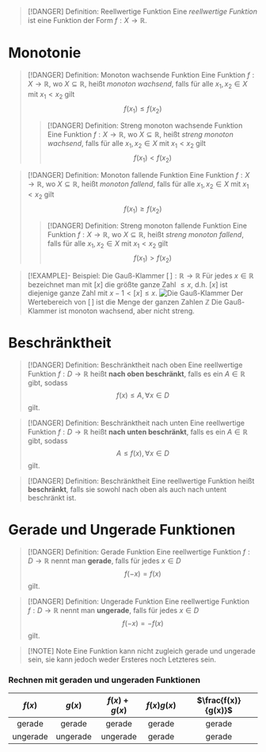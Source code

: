 > [!DANGER] Definition: Reellwertige Funktion
> Eine *reellwertige Funktion* ist eine Funktion der Form $f: X \to \mathbb{R}$.

# Monotonie
> [!DANGER] Definition: Monoton wachsende Funktion
> Eine Funktion $f: X \to \mathbb{R}$, wo $X \subseteq \mathbb{R}$, heißt *monoton wachsend*, falls für alle $x_1,x_2 \in X$ mit $x_1\lt x_2$ gilt
> $$f(x_1) \le f(x_2)$$
> > [!DANGER] Definition: Streng monoton wachsende Funktion
> > Eine Funktion $f: X \to \mathbb{R}$, wo $X \subseteq \mathbb{R}$, heißt *streng monoton wachsend*, falls für alle $x_1,x_2 \in X$ mit $x_1\lt x_2$ gilt
> > $$f(x_1) \lt f(x_2)$$

> [!DANGER] Definition: Monoton fallende Funktion
> Eine Funktion $f: X \to \mathbb{R}$, wo $X \subseteq \mathbb{R}$, heißt *monoton fallend*, falls für alle $x_1,x_2 \in X$ mit $x_1\lt x_2$ gilt
> $$f(x_1) \ge f(x_2)$$
> > [!DANGER] Definition: Streng monoton fallende Funktion
> > Eine Funktion $f: X \to \mathbb{R}$, wo $X \subseteq \mathbb{R}$, heißt *streng monoton fallend*, falls für alle $x_1,x_2 \in X$ mit $x_1\lt x_2$ gilt
> > $$f(x_1) \gt f(x_2)$$

> [!EXAMPLE]- Beispiel: Die Gauß-Klammer $[\,] : \mathbb{R} \to \mathbb{R}$
> Für jedes $x \in \mathbb{R}$ bezeichnet man mit $[x]$ die größte ganze Zahl $\le x$, d.h. $[x]$ ist diejenige ganze Zahl mit $x - 1 \lt [x] \le x$.
> ![Die Gauß-Klammer](2.%20Funktionen/Resources/Die%20Gauß-Klammer.jpg)
> Der Wertebereich von $[\,]$ ist die Menge der ganzen Zahlen $\mathbb{Z}$
> Die Gauß-Klammer ist monoton wachsend, aber nicht streng.


# Beschränktheit
> [!DANGER] Definition: Beschränktheit nach oben
> Eine reellwertige Funktion $f: D \to \mathbb{R}$ heißt **nach oben beschränkt**, falls es ein $A \in \mathbb{R}$ gibt, sodass
> $$f(x) \le A, \forall x \in D$$
> gilt.


> [!DANGER] Definition: Beschränktheit nach unten
> Eine reellwertige Funktion $f: D \to \mathbb{R}$ heißt **nach unten beschränkt**, falls es ein $A \in \mathbb{R}$ gibt, sodass
> $$A \le f(x), \forall x \in D$$
> gilt.

> [!DANGER] Definition: Beschränktheit
> Eine reellwertige Funktion heißt **beschränkt**, falls sie sowohl nach oben als auch nach untent beschränkt ist.

# Gerade und Ungerade Funktionen
> [!DANGER] Definition: Gerade Funktion
> Eine reellwertige Funktion $f: D \to \mathbb{R}$ nennt man **gerade**, falls für jedes $x \in D$
> $$f(-x) = f(x)$$
> gilt.

> [!DANGER] Definition: Ungerade Funktion
> Eine reellwertige Funktion $f: D \to \mathbb{R}$ nennt man **ungerade**, falls für jedes $x \in D$
> $$f(-x) = -f(x)$$
> gilt.

> [!NOTE] Note
> Eine Funktion kann nicht zugleich gerade und ungerade sein, sie kann jedoch weder Ersteres noch Letzteres sein.

### Rechnen mit geraden und ungeraden Funktionen

|$f(x)$|$g(x)$|$f(x) + g(x)$|$f(x)g(x)$|$\frac{f(x)}{g(x)}$|
|:--:|:--:|:--:|:--:|:--:|
|gerade|gerade|gerade|gerade|gerade|
|ungerade|ungerade|ungerade|gerade|gerade|